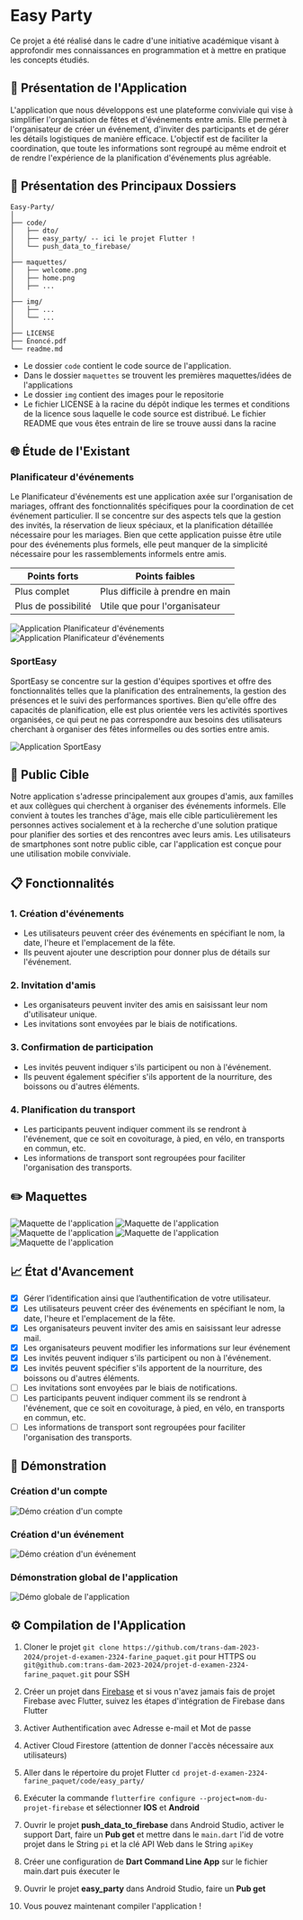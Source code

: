 # Easy Party

Ce projet a été réalisé dans le cadre d'une initiative académique visant à approfondir mes connaissances en programmation et à mettre en pratique les concepts étudiés.

## 🚀 Présentation de l'Application

L'application que nous développons est une plateforme conviviale qui vise à simplifier l'organisation de fêtes et d'événements entre amis. Elle permet à l'organisateur de créer un événement, d'inviter des participants et de gérer les détails logistiques de manière efficace. L'objectif est de faciliter la coordination, que toute les informations sont regroupé au même endroit et de rendre l'expérience de la planification d'événements plus agréable.


## 📁 Présentation des Principaux Dossiers

~~~text
Easy-Party/
│
├── code/
│   ├── dto/ 
│	├── easy_party/ -- ici le projet Flutter ! 
│	└── push_data_to_firebase/
│
├── maquettes/
│   ├── welcome.png
│   ├── home.png
│   ├── ...
│   
├── img/
│   ├── ...
│   └── ...
│
├── LICENSE
├── Énoncé.pdf
└── readme.md
~~~

- Le dossier `code` contient le code source de l'application.
- Dans le dossier `maquettes` se trouvent les premières maquettes/idées de l'applications
- Le dossier `img` contient des images pour le repositorie
- Le fichier LICENSE à la racine du dépôt indique les termes et conditions de la licence sous laquelle le code source est distribué. Le fichier README que vous êtes entrain de lire se trouve aussi dans la racine


## 🌐 Étude de l'Existant

### Planificateur d'événements

Le Planificateur d'événements est une application axée sur l'organisation de mariages, offrant des fonctionnalités spécifiques pour la coordination de cet événement particulier. Il se concentre sur des aspects tels que la gestion des invités, la réservation de lieux spéciaux, et la planification détaillée nécessaire pour les mariages. Bien que cette application puisse être utile pour des événements plus formels, elle peut manquer de la simplicité nécessaire pour les rassemblements informels entre amis.

| Points forts        | Points faibles                   |
| ------------------- | -------------------------------- |
| Plus complet        | Plus difficile à prendre en main |
| Plus de possibilité | Utile que pour l'organisateur    |

![Application Planificateur d'événements](img/planEvent1.png)
![Application Planificateur d'événements](img/planEvent2.png)


### SportEasy

SportEasy se concentre sur la gestion d'équipes sportives et offre des fonctionnalités telles que la planification des entraînements, la gestion des présences et le suivi des performances sportives. Bien qu'elle offre des capacités de planification, elle est plus orientée vers les activités sportives organisées, ce qui peut ne pas correspondre aux besoins des utilisateurs cherchant à organiser des fêtes informelles ou des sorties entre amis.

![Application SportEasy](img/sporteasy.png)

## 🎯 Public Cible

Notre application s'adresse principalement aux groupes d'amis, aux familles et aux collègues qui cherchent à organiser des événements informels. Elle convient à toutes les tranches d'âge, mais elle cible particulièrement les personnes actives socialement et à la recherche d'une solution pratique pour planifier des sorties et des rencontres avec leurs amis. Les utilisateurs de smartphones sont notre public cible, car l'application est conçue pour une utilisation mobile conviviale.

## 📋 Fonctionnalités

### 1. Création d'événements
- Les utilisateurs peuvent créer des événements en spécifiant le nom, la date, l'heure et l'emplacement de la fête.
- Ils peuvent ajouter une description pour donner plus de détails sur l'événement.

### 2. Invitation d'amis
- Les organisateurs peuvent inviter des amis en saisissant leur nom d'utilisateur unique.
- Les invitations sont envoyées par le biais de notifications.

### 3. Confirmation de participation
- Les invités peuvent indiquer s'ils participent ou non à l'événement.
- Ils peuvent également spécifier s'ils apportent de la nourriture, des boissons ou d'autres éléments.

### 4. Planification du transport
- Les participants peuvent indiquer comment ils se rendront à l'événement, que ce soit en covoiturage, à pied, en vélo, en transports en commun, etc.
- Les informations de transport sont regroupées pour faciliter l'organisation des transports.

## ✏️ Maquettes

![Maquette de l'application](maquettes/welcome.png)
![Maquette de l'application](maquettes/home.png)
![Maquette de l'application](maquettes/answer.png)
![Maquette de l'application](maquettes/form.png)
![Maquette de l'application](maquettes/info.png)

## 📈 État d'Avancement

- [x] Gérer l’identification ainsi que l’authentification de votre utilisateur.
- [x] Les utilisateurs peuvent créer des événements en spécifiant le nom, la date, l'heure et l'emplacement de la fête.
- [x] Les organisateurs peuvent inviter des amis en saisissant leur adresse mail.
- [x] Les organisateurs peuvent modifier les informations sur leur événement
- [x] Les invités peuvent indiquer s'ils participent ou non à l'événement.
- [x] Les invités peuvent spécifier s'ils apportent de la nourriture, des boissons ou d'autres éléments.
- [ ] Les invitations sont envoyées par le biais de notifications.
- [ ] Les participants peuvent indiquer comment ils se rendront à l'événement, que ce soit en covoiturage, à pied, en vélo, en transports en commun, etc.
- [ ] Les informations de transport sont regroupées pour faciliter l'organisation des transports.

## 🎥 Démonstration

### Création d'un compte
![Démo création d'un compte](img/demo_create_account.gif)

### Création d'un événement
![Démo création d'un événement](img/demo_create_event.gif)

### Démonstration global de l'application
![Démo globale de l'application](img/demo_all.gif)

## ⚙️ Compilation de l'Application

1. Cloner le projet `git clone https://github.com/trans-dam-2023-2024/projet-d-examen-2324-farine_paquet.git` pour HTTPS ou `git@github.com:trans-dam-2023-2024/projet-d-examen-2324-farine_paquet.git` pour SSH

2. Créer un projet dans [Firebase](https://firebase.google.com/) et si vous n'avez jamais fais de projet Firebase avec Flutter, suivez les étapes d'intégration de Firebase dans Flutter

3. Activer Authentification avec Adresse e-mail et Mot de passe

4. Activer Cloud Firestore (attention de donner l'accès nécessaire aux utilisateurs)

5. Aller dans le répertoire du projet Flutter `cd projet-d-examen-2324-farine_paquet/code/easy_party/`

6. Exécuter la commande `flutterfire configure --project=nom-du-projet-firebase` et sélectionner **IOS** et **Android**

7. Ouvrir le projet **push_data_to_firebase** dans Android Studio, activer le support Dart, faire un **Pub get** et mettre dans le `main.dart` l'id de votre projet dans le String `pi` et la clé API Web dans le String `apiKey` 

8. Créer une configuration de **Dart Command Line App** sur le fichier main.dart puis éxecuter le

9. Ouvrir le projet **easy_party** dans Android Studio, faire un **Pub get**

10. Vous pouvez maintenant compiler l'application !
